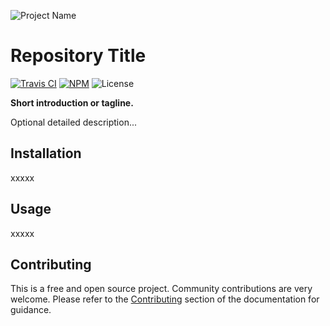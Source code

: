 ![Project Name](https://cdn.rawgit.com/kieranpotts/rootfiles/prod/docs/img/logo.svg)
# Repository Title

[![Travis CI](https://img.shields.io/travis/rust-lang/rust.svg?style=flat-square)](https://travis-ci.org/rust-lang/rust)
[![NPM](https://img.shields.io/npm/v/npm.svg?style=flat-square&label=latest)](https://www.npmjs.com/package/npm)
![License](https://img.shields.io/github/license/mashape/apistatus.svg?style=flat-square)

**Short introduction or tagline.**

Optional detailed description...


## Installation

xxxxx


## Usage

xxxxx


## Contributing

This is a free and open source project. Community contributions are very welcome. Please refer to the [Contributing](docs/contributing.md) section of the documentation for guidance.
